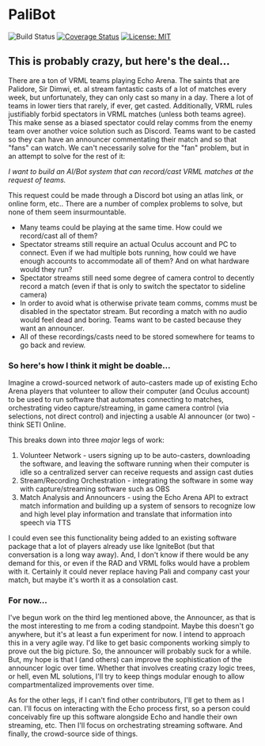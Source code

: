 # PaliBot

![Build Status](https://github.com/tickleBritches/palibot/workflows/PaliBot/badge.svg?branch=main) [![Coverage Status](https://coveralls.io/repos/github/tickleBritches/palibot/badge.svg?branch=main)](https://coveralls.io/github/tickleBritches/palibot?branch=main) [![License: MIT](https://img.shields.io/badge/License-MIT-green.svg)](https://github.com/tickleBritches/palibot/blob/main/LICENSE)

## This is probably crazy, but here's the deal...
There are a ton of VRML teams playing Echo Arena. The saints that are Palidore, Sir Dimwi, et. al stream fantastic casts of a lot of matches every week, but unfortunately, they can only cast so many in a day.  There a lot of teams in lower tiers that rarely, if ever, get casted.  Additionally, VRML rules justifiably forbid spectators in VRML matches (unless both teams agree).  This make sense as a biased spectator could relay comms from the enemy team over another voice solution such as Discord.  Teams want to be casted so they can have an announcer commentating their match and so that "fans" can watch.  We can't necessarily solve for the "fan" problem, but in an attempt to solve for the rest of it:

*I want to build an AI/Bot system that can record/cast VRML matches at the request of teams.*

This request could be made through a Discord bot using an atlas link, or online form, etc..  There are a number of complex problems to solve, but none of them seem insurmountable.

- Many teams could be playing at the same time.  How could we record/cast all of them?
- Spectator streams still require an actual Oculus account and PC to connect.  Even if we had multiple bots running, how could we have enough accounts to accommodate all of them?  And on what hardware would they run?
- Spectator streams still need some degree of camera control to decently record a match (even if that is only to switch the spectator to sideline camera)
- In order to avoid what is otherwise private team comms, comms must be disabled in the spectator stream.  But recording a match with no audio would feel dead and boring.  Teams want to be casted because they want an announcer.
- All of these recordings/casts need to be stored somewhere for teams to go back and review.

### So here's how I think it might be doable...

Imagine a crowd-sourced network of auto-casters made up of existing Echo Arena players that volunteer to allow their computer (and Oculus account) to be used to run software that automates connecting to matches, orchestrating video capture/streaming, in game camera control (via selections, not direct control) and injecting a usable AI announcer (or two) - think SETI Online.

This breaks down into three *major* legs of work:
1. Volunteer Network - users signing up to be auto-casters, downloading the software, and leaving the software running when their computer is idle so a centralized server can receive requests and assign cast duties
2. Stream/Recording Orchestration - integrating the software in some way with capture/streaming software such as OBS
3. Match Analysis and Announcers - using the Echo Arena API to extract match information and building up a system of sensors to recognize low and high level play information and translate that information into speech via TTS

I could even see this functionality being added to an existing software package that a lot of players already use like IgniteBot (but that conversation is a long way away).  And, I don't know if there would be any demand for this, or even if the RAD and VRML folks would have a problem with it.  Certainly it could never replace having Pali and company cast your match, but maybe it's worth it as a consolation cast.

### For now...
I've begun work on the third leg mentioned above, the Announcer, as that is the most interesting to me from a coding standpoint.  Maybe this doesn't go anywhere, but it's at least a fun experiment for now.  I intend to approach this in a very agile way.  I'd like to get basic components working simply to prove out the big picture.  So, the announcer will probably suck for a while.  But, my hope is that I (and others) can improve the sophistication of the announcer logic over time.  Whether that involves creating crazy logic trees, or hell, even ML solutions, I'll try to keep things modular enough to allow compartmentalized improvements over time.

As for the other legs, if I can't find other contributors, I'll get to them as I can.  I'll focus on interacting with the Echo process first, so a person could conceivably fire  up this software alongside Echo and handle their own streaming, etc.  Then I'll focus on orchestrating streaming software. And finally, the crowd-source side of things.
